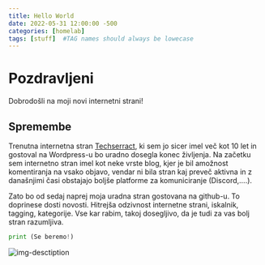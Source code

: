 ```yaml
---
title: Hello World
date: 2022-05-31 12:00:00 -500
categories: [homelab]
tags: [stuff]  #TAG names should always be lowecase
---
```


# Pozdravljeni

Dobrodošli na moji novi internetni strani!


## Spremembe

Trenutna internetna stran [Techserract](https://www.techserract.com), ki sem jo sicer imel več kot 10 let in gostoval na Wordpress-u bo uradno dosegla konec življenja. Na začetku sem internetno stran imel kot neke vrste blog, kjer je bil amožnost komentiranja na vsako objavo, vendar ni bila stran kaj preveč aktivna in z današnjimi časi obstajajo boljše platforme za komuniciranje (Discord,....).

Zato bo od sedaj naprej moja uradna stran gostovana na github-u. To doprinese dosti novosti. Hitrejša odzivnost internetne strani, iskalnik, tagging, kategorije. Vse kar rabim, takoj dosegljivo, da je tudi za vas bolj stran razumljiva.

```python
print (Se beremo!)
```

![img-desctiption](https://images.unsplash.com/photo-1531804055935-76f44d7c3621?ixlib=rb-1.2.1&ixid=MnwxMjA3fDB8MHxwaG90by1wYWdlfHx8fGVufDB8fHx8&auto=format&fit=crop&w=1288&q=80)
